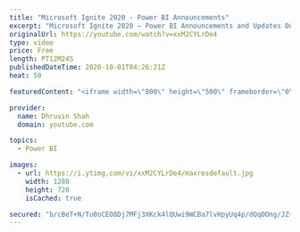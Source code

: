 ```yaml
---
title: "Microsoft Ignite 2020 - Power BI Announcements"
excerpt: "Microsoft Ignite 2020 – Power BI Announcements and Updates During this video, we will talk about some important announcements discussed during Microsoft Ignite 2020 for Power BI. I’m going to explain 12 important updates for Power BI from Ignite 2020. So, stay tuned throughout the videos for all important"
originalUrl: https://youtube.com/watch?v=xxM2CYLrDe4
type: video
price: Free
length: PT12M24S
publishedDateTime: 2020-10-01T04:26:21Z
heat: 50

featuredContent: "<iframe width=\"800\" height=\"500\" frameborder=\"0\" src=\"https://www.youtube.com/embed/xxM2CYLrDe4\" allow=\"accelerometer; autoplay; encrypted-media; gyroscope; picture-in-picture\" allowfullscreen></iframe>"

provider:
  name: Dhruvin Shah
  domain: youtube.com

topics:
  - Power BI

images:
  - url: https://i.ytimg.com/vi/xxM2CYLrDe4/maxresdefault.jpg
    width: 1280
    height: 720
    isCached: true

secured: "b/cBeT+N/Tu0oCEO8Dj7MFj3XKck4lQUwi9WCBa7lvHpyUq4p/dQqOOng/JZ+3vkET37YwvHMYsutiObYnuVMCEO+dPjYCo5rnoGjX4O36DVpWkhrdRbbigKZymn6GaD9qWOyMz3AfqBaBm8yItREaJIgJP/oEvH/lw1azv+ohv/7Y2YSam8murKoTvCkJVLVraFRxIOGzpnwgBQhIfTDfM3GusermTWd1R5fZ0T71ieEb1me8Cx1FD9jyyeDjbkJtw4ZatFBhv0rCKOqhC4k1ivAhmHJhlQztPWhJiKg1JYvjmaBJJReKR2oPc+LuVC5qv4K/1PsEwqs4mTzr6OEv5TXyCq1obusoDtEq1fwmKFnGjP8eCstZPKslwe0v+8ASQcoChYOeWI+eHO7Zk5D7eZLzfE+GV+coQVBYYFe7Y=;VSrL7B5/FjX69yifOVPN6g=="
---
```


